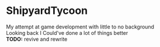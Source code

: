 # ShipyardTycoon
My attempt at game development with little to no background  
Looking back I Could've done a lot of things better  
**TODO:** revive and rewrite
